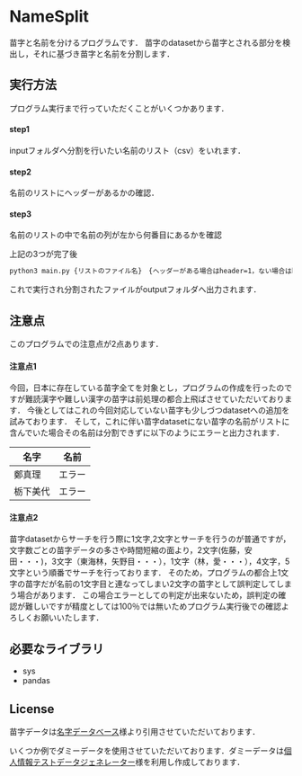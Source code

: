 # NameSplit
苗字と名前を分けるプログラムです．
苗字のdatasetから苗字とされる部分を検出し，それに基づき苗字と名前を分割します．

## 実行方法
プログラム実行まで行っていただくことがいくつかあります．

#### step1
inputフォルダへ分割を行いたい名前のリスト（csv）をいれます．

#### step2
名前のリストにヘッダーがあるかの確認．

#### step3
名前のリストの中で名前の列が左から何番目にあるかを確認

上記の3つが完了後
```bash
python3 main.py {リストのファイル名}　{ヘッダーがある場合はheader=1，ない場合はheader=0} {名前が記載されている列左から1,2, ...}
```

これで実行され分割されたファイルがoutputフォルダへ出力されます．

## 注意点
このプログラムでの注意点が2点あります．
#### 注意点1
今回，日本に存在している苗字全てを対象とし，プログラムの作成を行ったのですが難読漢字や難しい漢字の苗字は前処理の都合上飛ばさせていただいております．
今後としてはこれの今回対応していない苗字も少しづつdatasetへの追加を試みております．
そして，これに伴い苗字datasetにない苗字の名前がリストに含んでいた場合その名前は分割できずに以下のようにエラーと出力されます．

| 名字 | 名前 |
| ---- | ---- |
| 鄭真理 | エラー |
| 栃下美代 | エラー |

#### 注意点2
苗字datasetからサーチを行う際に1文字,2文字とサーチを行うのが普通ですが，文字数ごとの苗字データの多さや時間短縮の面より，2文字(佐藤，安田・・・)，3文字（東海林，矢野目・・・），1文字（林，愛・・・），4文字，5文字という順番でサーチを行っております．
そのため，プログラムの都合上1文字の苗字だが名前の1文字目と連なってしまい2文字の苗字として誤判定してしまう場合があります．
この場合エラーとしての判定が出来ないため，誤判定の確認が難しいですが精度としては100％では無いためプログラム実行後での確認よろしくお願いいたします．



## 必要なライブラリ
 - sys
 - pandas
 
## License
苗字データは[名字データベース](http://www.pachi.ac/~multi/cgi-bin/familyname/config.cgi)様より引用させていただいております．

いくつか例でダミーデータを使用させていただいております．ダミーデータは[個人情報テストデータジェネレーター](https://testdata.userlocal.jp/)様を利用し作成しております．
